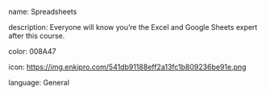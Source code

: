 name: Spreadsheets

description: Everyone will know you’re the Excel and Google Sheets expert after this course.

color: 008A47

icon: https://img.enkipro.com/541db91188eff2a13fc1b809236be91e.png

language: General
